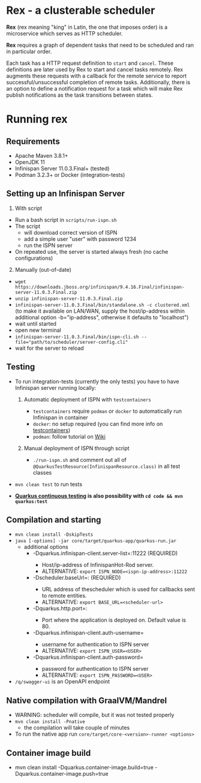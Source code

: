 # Rex - a clusterable scheduler
**Rex** (rex meaning "king" in Latin, the one that imposes order) is a microservice which serves as HTTP scheduler. 

**Rex** requires a graph of dependent tasks that need to be scheduled and ran in particular order. 

Each task has a HTTP request definition to `start` and `cancel`. These definitions are later used by Rex to start and 
cancel tasks remotely. Rex augments these requests with a callback for the remote service to report 
successful/unsuccessful completion of remote tasks. Additionally, there is an option to define a notification request 
for a task which will make Rex publish notifications as the task transitions between states.



# Running rex

## Requirements
- Apache Maven 3.8.1+
- OpenJDK 11
- Infinispan Server 11.0.3.Final+ (tested)
- Podman 3.2.3+ or Docker (integration-tests)

## Setting up an Infinispan Server
1. With script
- Run a bash script in `scripts/run-ispn.sh`
- The script 
  - will download correct version of ISPN
  - add a simple user "user" with password 1234 
  - run the ISPN server
- On repeated use, the server is started always fresh (no cache configurations) 
2. Manually (out-of-date)
- `wget https://downloads.jboss.org/infinispan/9.4.16.Final/infinispan-server-11.0.3.Final.zip`
- `unzip infinispan-server-11.0.3.Final.zip`
- `infinispan-server-11.0.3.Final/bin/standalone.sh -c clustered.xml` 
      (to make it available on LAN/WAN, supply the host/ip-address within additional option -b="ip-address", 
      otherwise it defaults to "localhost")
- wait until started
- open new terminal
- `infinispan-server-11.0.3.Final/bin/ispn-cli.sh --file="path/to/scheduler/server-config.cli"`
- wait for the server to reload

## Testing
- To run integration-tests (currently the only tests) you have to have Infinispan server running locally:
  1. Automatic deployment of ISPN with `testcontainers`
     - `testcontainers` require `podman` or `docker` to automatically run Infinispan in container
     - `docker`: no setup required (you can find more info on
     [testcontainers](https://www.testcontainers.org/supported_docker_environment/))
     - `podman`: follow tutorial on [Wiki](https://github.com/project-ncl/rex/wiki/Podman-set-up)

  2. Manual deployment of ISPN through script 
     - `./run-ispn.sh` and comment out all of `@QuarkusTestResource(InfinispanResource.class)` in all test classes

- `mvn clean test` to run tests
- **[Quarkus continuous testing](https://quarkus.io/guides/continuous-testing) is also possibility with `cd code && mvn quarkus:test`**

## Compilation and starting
- `mvn clean install -DskipTests`
- `java [-options] -jar core/target/quarkus-app/quarkus-run.jar`
    * additional options
       * -Dquarkus.infinispan-client.server-list=<ispn-ip-address>:11222 (REQUIRED) 
         * Host/ip-address of InfinispanHot-Rod server.
         * ALTERNATIVE: `export ISPN_NODE=<ispn-ip-address>:11222`
       * -Dscheduler.baseUrl=<scheduler-url>: (REQUIRED)
         * URL address of thescheduler which is used for callbacks sent to remote entities.
         * ALTERNATIVE: `export BASE_URL=<scheduler-url>`
       * -Dquarkus.http.port=<port>:
         * Port where the application is deployed on. Default value is 80.
       * -Dquarkus.infinispan-client.auth-username=<USER>
         * username for authentication to ISPN server
         * ALTERNATIVE: `export ISPN_USER=<USER>`
       * -Dquarkus.infinispan-client.auth-password=<PASSWORD>
         * password for authentication to ISPN server
         * ALTERNATIVE: `export ISPN_PASSWORD=<USER>`
- `/q/swagger-ui` is an OpenAPI endpoint

## Native compilation with GraalVM/Mandrel
- WARNING: scheduler will compile, but it was not tested properly
- `mvn clean install -Pnative` 
  - the compilation will take couple of minutes
- To run the native app run `core/target/core-<version>-runner <options>`

## Container image build
- mvn clean install -Dquarkus.container-image.build=true -Dquarkus.container-image.push=true
